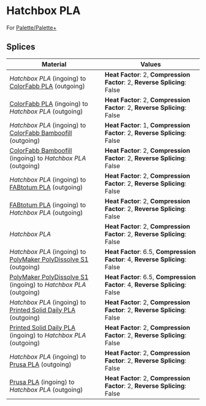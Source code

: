 # Hatchbox PLA

For [Palette/Palette+](palette.md)

## Splices

Material | Values
-------- | ------
_Hatchbox PLA_ (ingoing) to [ColorFabb PLA](colorfabb_pla.md) (outgoing) | **Heat Factor**: 2, **Compression Factor**: 2, **Reverse Splicing**: False
[ColorFabb PLA](colorfabb_pla.md) (ingoing) to _Hatchbox PLA_ (outgoing) | **Heat Factor**: 2, **Compression Factor**: 2, **Reverse Splicing**: False
_Hatchbox PLA_ (ingoing) to [ColorFabb Bamboofill](colorfabb_bamboofill.md) (outgoing) | **Heat Factor**: 1, **Compression Factor**: 2, **Reverse Splicing**: False
[ColorFabb Bamboofill](colorfabb_bamboofill.md) (ingoing) to _Hatchbox PLA_ (outgoing) | **Heat Factor**: 2, **Compression Factor**: 2, **Reverse Splicing**: False
_Hatchbox PLA_ (ingoing) to [FABtotum PLA](fabtotum_pla.md) (outgoing) | **Heat Factor**: 2, **Compression Factor**: 2, **Reverse Splicing**: False
[FABtotum PLA](fabtotum_pla.md) (ingoing) to _Hatchbox PLA_ (outgoing) | **Heat Factor**: 2, **Compression Factor**: 2, **Reverse Splicing**: False
_Hatchbox PLA_ | **Heat Factor**: 2, **Compression Factor**: 2, **Reverse Splicing**: False
_Hatchbox PLA_ (ingoing) to [PolyMaker PolyDissolve S1](polymaker_polydissolve_s1.md) (outgoing) | **Heat Factor**: 6.5, **Compression Factor**: 4, **Reverse Splicing**: False
[PolyMaker PolyDissolve S1](polymaker_polydissolve_s1.md) (ingoing) to _Hatchbox PLA_ (outgoing) | **Heat Factor**: 6.5, **Compression Factor**: 4, **Reverse Splicing**: False
_Hatchbox PLA_ (ingoing) to [Printed Solid Daily PLA](printed_solid_daily_pla.md) (outgoing) | **Heat Factor**: 2, **Compression Factor**: 2, **Reverse Splicing**: False
[Printed Solid Daily PLA](printed_solid_daily_pla.md) (ingoing) to _Hatchbox PLA_ (outgoing) | **Heat Factor**: 2, **Compression Factor**: 2, **Reverse Splicing**: False
_Hatchbox PLA_ (ingoing) to [Prusa PLA](prusa_pla.md) (outgoing) | **Heat Factor**: 2, **Compression Factor**: 2, **Reverse Splicing**: False
[Prusa PLA](prusa_pla.md) (ingoing) to _Hatchbox PLA_ (outgoing) | **Heat Factor**: 2, **Compression Factor**: 2, **Reverse Splicing**: False
